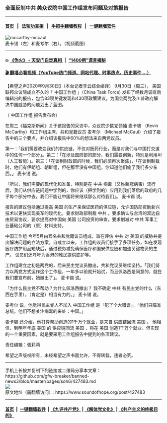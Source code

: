### 全面反制中共 美众议院中国工作组发布问题及对策报告
------------------------

#### [首页](https://github.com/gfw-breaker/banned-news3/blob/master/README.md) &nbsp;&nbsp;|&nbsp;&nbsp; [法轮功真相](https://github.com/begood0513/basic/blob/master/README.md)  &nbsp;&nbsp;|&nbsp;&nbsp; [手把手翻墙教程](https://github.com/gfw-breaker/guides/wiki)  &nbsp;&nbsp;|&nbsp;&nbsp; [一键翻墙软件](https://github.com/gfw-breaker/nogfw/blob/master/README.md)  



<div><img alt="mccarthy-mccaul" src="https://img.soundofhope.org/2020-09/mccarthy-and-mccaul1-1601507964980.jpg"/>
<br/><figcaption class="caption">
 麦卡锡（左）和麦考尔（右）。（视频截图）
</figcaption></div><hr/>

#### 💥 [《伪火》 - 天安门自焚真相 ](http://158.247.195.190:10000/videos/blog/weihuo.html)&nbsp; |&nbsp; [“1400例”谎言揭秘  ](http://158.247.195.190:10000/videos/blog/jiexi1400.html)

#### [ 🎬  翻墙必看视频（YouTube热门频道、网站代理、时事热点、历史事件 ...）](https://github.com/gfw-breaker/links/blob/master/banned.md)

<div><div class="Content__Wrapper sc-1bvya0-0 grZQxZ">
 <p class="meta-top">
  <span class="meta">
   【希望之声2020年9月30日】（本台记者季云综合编译）
  </span>
  9月30日（周三），
  <ok href="/term/1045">
   美国
  </ok>
  联邦众议院成立不久的「
  <ok href="/term/288526">
   中国工作组
  </ok>
  」（China Task Force) 发布了经数月调查后编辑出的报告，包含83项关键发现和430项政策建议，为国会两党及川普政府解决中国威胁的问题划出了蓝图。
 </p>
 <div class="soh-embed">
  <div class="soh-embed-inner">
   <div class="iframely-embed">
    <div class="iframely-responsive">
    </div>
   </div>
  </div>
 </div>
 <p>
  （
  <ok href="/term/288526">
   中国工作组
  </ok>
  报告发布会）
 </p>
 <div class="AD_Embed__Wrap-sc-1xslmin-0 igMuqX module desktop">
  <div>
  </div>
 </div>
 <p>
  在周三《福克斯新闻》关于该报告的采访中，众议院少数党领袖
  <ok href="/term/9281">
   麦卡锡
  </ok>
  （Kevin McCarthy）和工作组主席、共和党籍议员
  <ok href="/term/278527">
   麦考尔
  </ok>
  （Michael McCaul）介绍了报告中的三个要点，并介绍该报告中60%的想法来自两党议员。
 </p>
 <p>
  第一：「我们需要改变我们的供应链，不仅对医药行业，而是对我们与中国打交道中的任何一个部分」。第二：「在涉及国防部的部分，我们需要创新，特别是利用AI（人工智能）」。第三：「在谈到财政部的时候，我们必须再次聚焦」，「在谈到制裁时，他们有伊朗组、朝鲜组，但在那里没有中国组，你知道他们偷了我们多少东西。」
  <ok href="/term/9281">
   麦卡锡
  </ok>
  说。
 </p>
 <p>
  「所以，我们需要的现代化和准备，特别是在
  <ok href="/term/1059">
   中共
  </ok>
  病毒（又称新冠病毒）流行后，我们从供应链问题中学到的，你应该（把学到的）应用到我们落后的政府的几乎每个部分中去，我们不能让中国将来继续那么对待我们」。
  <ok href="/term/9281">
   麦卡锡
  </ok>
  说。
 </p>
 <p>
  报告的建议包括通过提高
  <ok href="/term/1045">
   美国
  </ok>
  的生产来保证医药的供应链，允许国防部资助新兴技术以更快实现美军的现代化，要求财政部制裁
  <ok href="/term/1059">
   中共
  </ok>
  ，要求确认与台湾的双边自由贸易协议，要求提高对中国向
  <ok href="/term/1045">
   美国
  </ok>
  公司投资的审查，要求削减对
  <ok href="/term/1059">
   中共
  </ok>
  军事工业基础公司的（原）材料支持。
 </p>
 <p>
  <ok href="/term/288526">
   中国工作组
  </ok>
  今年5月由15名共和党籍议员组成，旨在评估
  <ok href="/term/1059">
   中共
  </ok>
  对
  <ok href="/term/1045">
   美国
  </ok>
  的威胁并提出解决问题的立法方案。自成立以来，工作组的议员们接手了多项任务，如在发现医疗防护用品短缺后，通过税务减免确保医疗和国安供应链和加速关键物资的生产。 议员们还呼吁为香港的难民提供庇护等。
 </p>
 <p>
  工作组建立之初是两党的，后来民主党议员撤出，共和党议员继续坚持。「我们努力以两党方式运作这个工作组，一年多以前就开始试，而且佩洛西是同意的，就在我们要宣布前，她撤出了」。
  <ok href="/term/9281">
   麦卡锡
  </ok>
  说。
 </p>
 <p>
  「为什么民主党不帮助？为什么佩洛西撤出？ 我不确定
  <ok href="/term/1059">
   中共
  </ok>
  有民主党的什么（东西在手里），（肯定是）相当有力的。」
  <ok href="/term/9281">
   麦卡锡
  </ok>
  说。
 </p>
 <p>
  <ok href="/term/278527">
   麦考尔
  </ok>
  说，他觉得民主党人不加入
  <ok href="/term/288526">
   中国工作组
  </ok>
  是「犯了个大错误」，「他们只瞄准总统。他们不想关注病毒的来处：中国。」
 </p>
 <p>
  <ok href="/term/9281">
   麦卡锡
  </ok>
  还介绍，他打算帮助创造的1千万个就业，是来自
  <ok href="/term/387838">
   供应链回流
  </ok>
  <ok href="/term/1045">
   美国
  </ok>
  。 他相信，到明年年底
  <ok href="/term/1045">
   美国
  </ok>
  的
  <ok href="/term/387838">
   供应链回流
  </ok>
  <ok href="/term/1045">
   美国
  </ok>
  ，将在
  <ok href="/term/1045">
   美国
  </ok>
  创造1千万个就业。但实现的一个重要因素，就是要采用工作组报告中提到的各项建议。
 </p>
 <p class="meta-btm">
  责任编辑：張莉莉
 </p>
 <p class="meta-btm">
  希望之声版权所有，未经希望之声书面允许，不得转载，违者必究。
 </p>
</div>
</div>
<hr/>
手机上长按并复制下列链接或二维码分享本文章：<br/>
https://github.com/gfw-breaker/banned-news3/blob/master/pages/soh6/427483.md <br/>
<a href='https://github.com/gfw-breaker/banned-news3/blob/master/pages/soh6/427483.md'><img src='https://github.com/gfw-breaker/banned-news3/blob/master/pages/soh6/427483.md.png'/></a> <br/>
原文地址（需翻墙访问）：https://www.soundofhope.org/post/427483


------------------------
#### [首页](https://github.com/gfw-breaker/banned-news3/blob/master/README.md) &nbsp;|&nbsp; [一键翻墙软件](https://github.com/gfw-breaker/nogfw/blob/master/README.md) &nbsp;| [《九评共产党》](https://github.com/gfw-breaker/9ping.md/blob/master/README.md#九评之一评共产党是什么) | [《解体党文化》](https://github.com/gfw-breaker/jtdwh.md/blob/master/README.md) | [《共产主义的终极目的》](https://github.com/gfw-breaker/gczydzjmd.md/blob/master/README.md)


<img src='http://gfw-breaker.win/banned-news3/pages/soh6/427483.md' width='0px' height='0px'/>